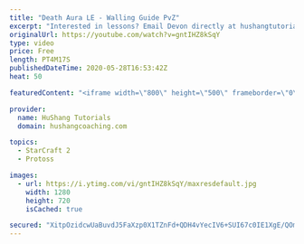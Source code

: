 ```yaml
---
title: "Death Aura LE - Walling Guide PvZ"
excerpt: "Interested in lessons? Email Devon directly at hushangtutorials@outlook.com ------------------------------------------------------------------------------------------------------- Want to support HuShang Tutorials directly? Patreon is a website where you can contribute a monthly donation that will help"
originalUrl: https://youtube.com/watch?v=gntIHZ8kSqY
type: video
price: Free
length: PT4M17S
publishedDateTime: 2020-05-28T16:53:42Z
heat: 50

featuredContent: "<iframe width=\"800\" height=\"500\" frameborder=\"0\" src=\"https://www.youtube.com/embed/gntIHZ8kSqY\" allow=\"accelerometer; autoplay; encrypted-media; gyroscope; picture-in-picture\" allowfullscreen></iframe>"

provider:
  name: HuShang Tutorials
  domain: hushangcoaching.com

topics:
  - StarCraft 2
  - Protoss

images:
  - url: https://i.ytimg.com/vi/gntIHZ8kSqY/maxresdefault.jpg
    width: 1280
    height: 720
    isCached: true

secured: "XitpOzidcwUaBuvdJ5FaXzp0X1TZnFd+QDH4vYecIV6+SUI67c0IE1XgE/QOmo4+OWMXi2cLCg3nxs9FlQHsHZWSAEfmEENB6DwJ0zuI6RZorDpO47bkVFai+gBofqPuRStyyXf2FMCY4gkwq8vzYg1hMiDgPFuf7bCRVxiHr9QsiAh5CgOg8I/fyO4kp++bdFaX0FGoSk5nPpzNRuxuh71uzPfChke0Yp/xqScjHaib4Xxil2xuw/YHUrFdgSnDGQWVLgQocrcmtfeuZGpcn49yw5CgW/Fx7SKjV4zMBF2XodylqzQeo+4oYomX5jD8vLlPKD3MGOAnKlHUGHMXDY2C7RpanUAk3YcGq5KWIwWjATqrpNflODkfjQDkxk0AWfYOtDjz/VOyrxtolSrG5pjV1QCRSv7ptiq07fG+lvw=;X3ElMEJ5FwMZm+n/FTIfpg=="
---
```


